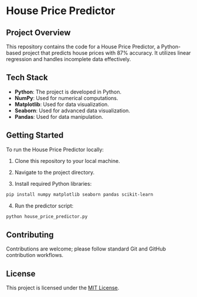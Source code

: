 # House Price Predictor

## Project Overview

This repository contains the code for a House Price Predictor, a Python-based project that predicts house prices with 87% accuracy. It utilizes linear regression and handles incomplete data effectively.

## Tech Stack

- **Python**: The project is developed in Python.
- **NumPy**: Used for numerical computations.
- **Matplotlib**: Used for data visualization.
- **Seaborn**: Used for advanced data visualization.
- **Pandas**: Used for data manipulation.

## Getting Started

To run the House Price Predictor locally:

1. Clone this repository to your local machine.

2. Navigate to the project directory.

3. Install required Python libraries:

```bash
pip install numpy matplotlib seaborn pandas scikit-learn
```

4. Run the predictor script:

```bash
python house_price_predictor.py
```

## Contributing

Contributions are welcome; please follow standard Git and GitHub contribution workflows.

## License

This project is licensed under the [MIT License](LICENSE).
